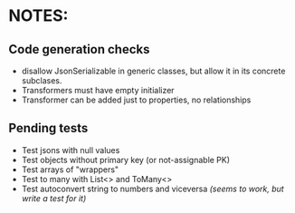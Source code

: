 # NOTES:

## Code generation checks
- disallow JsonSerializable in generic classes, but allow it in its concrete subclases.
- Transformers must have empty initializer
- Transformer can be added just to properties, no relationships

## Pending tests
- Test jsons with null values
- Test objects without primary key (or not-assignable PK)
- Test arrays of "wrappers"
- Test to many with List<> and ToMany<>
- Test autoconvert string to numbers and viceversa *(seems to work, but write a test for it)*

